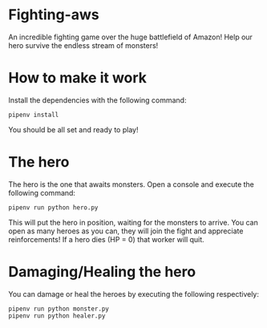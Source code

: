 # Fighting-aws

An incredible fighting game over the huge battlefield of Amazon! Help our hero survive the endless stream of monsters!

# How to make it work

Install the dependencies with the following command:

`pipenv install`

You should be all set and ready to play!

# The hero

The hero is the one that awaits monsters. Open a console and execute the following command:

`pipenv run python hero.py`

This will put the hero in position, waiting for the monsters to arrive. You can open as many heroes as you can,
they will join the fight and appreciate reinforcements! If a hero dies (HP = 0) that worker will quit.

# Damaging/Healing the hero

You can damage or heal the heroes by executing the following respectively:

```
pipenv run python monster.py
pipenv run python healer.py
``` 
